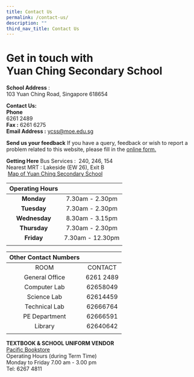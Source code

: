 ```yaml
---
title: Contact Us
permalink: /contact-us/
description: ""
third_nav_title: Contact Us
---
```

# Get in touch with  <br> **Yuan Ching Secondary School**


**School Address** : <br> 103 Yuan Ching Road, Singapore 618654  

**Contact Us:**  <br> **Phone** <br>  6261 2489  
**Fax :** 6261 6275  
**Email Address :** ycss@moe.edu.sg  

**Send us your feedback**
If you have a query, feedback or wish to report a problem related to this website, please fill in the [online form.](https://for.edu.sg/ycss-feedbackform)

**Getting Here**
Bus Services :  240, 246, 154  
Nearest MRT : Lakeside (EW 26), Exit B  
 [Map of Yuan Ching Secondary School](https://goo.gl/maps/1CnX258wkJoFBVaS9)


| Operating Hours  |  |
|:---:|:---:|
|  **Monday** |  7.30am - 2.30pm |
|  **Tuesday** |  7.30am - 2.30pm |
|  **Wednesday**|  8.30am - 3.15pm |
|  **Thursday** |  7.30am - 2.30pm |
|  **Friday**  | 7.30am - 12.30pm |
| | |
 
| Other Contact Numbers  |  |
|:---:|:---:|
| ROOM | CONTACT |
|  General Office |  6261 2489 |
|  Computer Lab |  62658049 |
|  Science Lab |  62614459 |
|  Technical Lab |  62666764 |
|  PE Department     |  62666591 |
|  Library |  62640642 |
| | |

**TEXTBOOK & SCHOOL UNIFORM VENDOR** <br>
<u>Pacific Bookstore</u><br>
Operating Hours (during Term Time) <br>
Monday to Friday 7.00 am - 3.00 pm
<br> Tel: 6267 4811